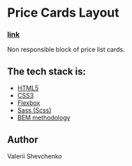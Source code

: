 # Price Cards Layout

### [link](https://deluxe-halva-5cec34.netlify.app)

Non responsible block of price list cards.

## The tech stack is:

- [HTML5](https://en.wikipedia.org/wiki/HTML5)
- [CSS3](https://en.wikipedia.org/wiki/Cascading_Style_Sheets)
- [Flexbox](https://en.wikipedia.org/wiki/CSS_Flexible_Box_Layout)
- [Sass (Scss)](https://sass-lang.com/)
- [BEM methodology](https://en.bem.info/methodology/)

## Author

Valerii Shevchenko
